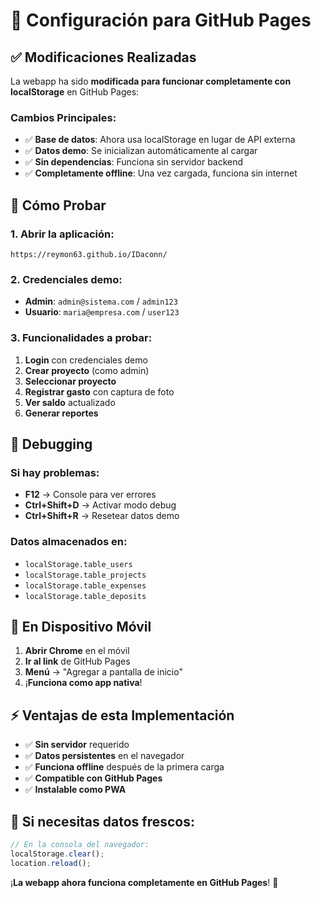 # 🚀 Configuración para GitHub Pages

## ✅ **Modificaciones Realizadas**

La webapp ha sido **modificada para funcionar completamente con localStorage** en GitHub Pages:

### **Cambios Principales:**
- ✅ **Base de datos**: Ahora usa localStorage en lugar de API externa
- ✅ **Datos demo**: Se inicializan automáticamente al cargar
- ✅ **Sin dependencias**: Funciona sin servidor backend
- ✅ **Completamente offline**: Una vez cargada, funciona sin internet

## 🎯 **Cómo Probar**

### **1. Abrir la aplicación:**
`https://reymon63.github.io/IDaconn/`

### **2. Credenciales demo:**
- **Admin**: `admin@sistema.com` / `admin123` 
- **Usuario**: `maria@empresa.com` / `user123`

### **3. Funcionalidades a probar:**
1. **Login** con credenciales demo
2. **Crear proyecto** (como admin)
3. **Seleccionar proyecto** 
4. **Registrar gasto** con captura de foto
5. **Ver saldo** actualizado
6. **Generar reportes**

## 🔧 **Debugging**

### **Si hay problemas:**
- **F12** → Console para ver errores
- **Ctrl+Shift+D** → Activar modo debug
- **Ctrl+Shift+R** → Resetear datos demo

### **Datos almacenados en:**
- `localStorage.table_users`
- `localStorage.table_projects` 
- `localStorage.table_expenses`
- `localStorage.table_deposits`

## 📱 **En Dispositivo Móvil**

1. **Abrir Chrome** en el móvil
2. **Ir al link** de GitHub Pages
3. **Menú** → "Agregar a pantalla de inicio"
4. ¡**Funciona como app nativa**!

## ⚡ **Ventajas de esta Implementación**

- ✅ **Sin servidor** requerido
- ✅ **Datos persistentes** en el navegador
- ✅ **Funciona offline** después de la primera carga
- ✅ **Compatible con GitHub Pages**
- ✅ **Instalable como PWA**

## 🔄 **Si necesitas datos frescos:**

```javascript
// En la consola del navegador:
localStorage.clear();
location.reload();
```

¡**La webapp ahora funciona completamente en GitHub Pages**! 🎉